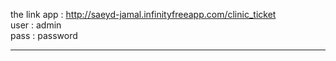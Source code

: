 the link app : http://saeyd-jamal.infinityfreeapp.com/clinic_ticket <br>
user : admin  <br>
pass : password  <br>
*******************************************************************
